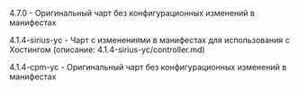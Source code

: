 4.7.0 - Оригинальный чарт без конфигурационных изменений в манифестах

4.1.4-sirius-yc - Чарт с изменениями в манифестах для использования с Хостингом (описание: 4.1.4-sirius-yc/controller.md)

4.1.4-cpm-yc - Оригинальный чарт без конфигурационных изменений в манифестах